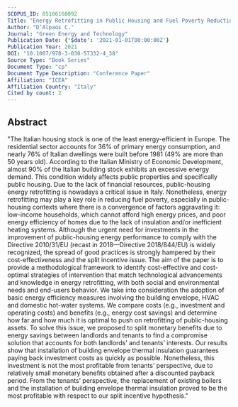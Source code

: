 ```yaml
---
SCOPUS_ID: 85106168092
Title: "Energy Retrofitting in Public Housing and Fuel Poverty Reduction: Cost–Benefit Trade-Offs"
Author: "D’Alpaos C."
Journal: "Green Energy and Technology"
Publication Date: {'$date': '2021-01-01T00:00:00Z'}
Publication Year: 2021
DOI: "10.1007/978-3-030-57332-4_38"
Source Type: "Book Series"
Document Type: "cp"
Document Type Description: "Conference Paper"
Affiliation: "ICEA"
Affiliation Country: "Italy"
Cited by count: 2
---
```


## Abstract
"The Italian housing stock is one of the least energy-efficient in Europe. The residential sector accounts for 36% of primary energy consumption, and nearly 76% of Italian dwellings were built before 1981 (49% are more than 50 years old). According to the Italian Ministry of Economic Development, almost 90% of the Italian building stock exhibits an excessive energy demand. This condition widely affects public properties and specifically public housing. Due to the lack of financial resources, public-housing energy retrofitting is nowadays a critical issue in Italy. Nonetheless, energy retrofitting may play a key role in reducing fuel poverty, especially in public-housing contexts where there is a convergence of factors aggravating it: low-income households, which cannot afford high energy prices, and poor energy efficiency of homes due to the lack of insulation and/or inefficient heating systems. Although the urgent need for investments in the improvement of public-housing energy performance to comply with the Directive 2010/31/EU (recast in 2018—Directive 2018/844/EU) is widely recognized, the spread of good practices is strongly hampered by their cost-effectiveness and the split incentive issue. The aim of the paper is to provide a methodological framework to identify cost-effective and cost-optimal strategies of intervention that match technological advancements and knowledge in energy retrofitting, with both social and environmental needs and end-users behavior. We take into consideration the adoption of basic energy efficiency measures involving the building envelope, HVAC and domestic hot-water systems. We compare costs (e.g., investment and operating costs) and benefits (e.g., energy cost savings) and determine how far and how much it is optimal to push on retrofitting of public-housing assets. To solve this issue, we proposed to split monetary benefits due to energy savings between landlords and tenants to find a compromise solution that accounts for both landlords’ and tenants’ interests. Our results show that installation of building envelope thermal insulation guarantees paying back investment costs as quickly as possible. Nonetheless, this investment is not the most profitable from tenants’ perspective, due to relatively small monetary benefits obtained after a discounted payback period. From the tenants’ perspective, the replacement of existing boilers and the installation of building envelope thermal insulation proved to be the most profitable with respect to our split incentive hypothesis."
